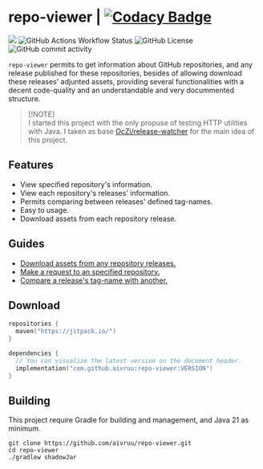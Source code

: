 # repo-viewer | [![Codacy Badge](https://app.codacy.com/project/badge/Grade/2af8dd31da77439ea518ee1df8d725be)](https://app.codacy.com/gh/aivruu/repo-viewer/dashboard?utm_source=gh&utm_medium=referral&utm_content=&utm_campaign=Badge_grade)
[![](https://jitpack.io/v/aivruu/repo-viewer.svg)](https://jitpack.io/#aivruu/repo-viewer)
![GitHub Actions Workflow Status](https://img.shields.io/github/actions/workflow/status/aivruu/repo-viewer/build.yml)
![GitHub License](https://img.shields.io/github/license/aivruu/repo-viewer)
![GitHub commit activity](https://img.shields.io/github/commit-activity/t/aivruu/repo-viewer)

`repo-viewer` permits to get information about GitHub repositories, and any release published for these repositories, besides of allowing download these releases' adjunted assets, providing several functionalities with a decent code-quality and an understandable and very docummented structure.

> [!NOTE]\
> I started this project with the only propuse of testing HTTP utilities with Java. I taken as base [OcZi/release-watcher](https://github.com/OcZi/release-watcher) for the main idea of this project.

## Features
* View specified repository's information.
* View each repository's releases' information.
* Permits comparing between releases' defined tag-names.
* Easy to usage.
* Download assets from each repository release.

## Guides
* [Download assets from any repository releases.](https://github.com/aivruu/repo-viewer/blob/main/docs/download-assets-guide.md)
* [Make a request to an specified repository.](https://github.com/aivruu/repo-viewer/blob/main/docs/make-request-guide.md)
* [Compare a release's tag-name with another.](https://github.com/aivruu/repo-viewer/blob/main/docs/version-comparing-guide.md)

## Download
```kotlin
repositories {
  maven("https://jitpack.io/")
}

dependencies {
  // You can visualize the latest version on the document header.
  implementation("com.github.aivruu:repo-viewer:VERSION")
}
```

## Building
This project require Gradle for building and management, and Java 21 as minimum.
```
git clone https://github.com/aivruu/repo-viewer.git
cd repo-viewer
./gradlew shadowJar
```
